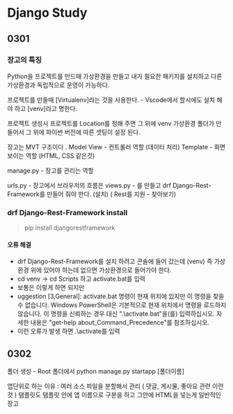 # Django Study 
## 0301 
###  장고의 특징
Python을 프로젝트를 만드때 가상환경을 만들고 내가 필요한 패키지를 설치하고 다른 가상환경과 독립적으로 운영이 가능하다. 

프로젝트를 만들때 [Virtualenv]라는 것을 사용한다. - Vscode에서 할시에도 설치 해야 하고 [venv]라고 명한다. 

프로젝트 생성시 프로젝트를 Location를 정해 주면 그 위에 venv 가상환경 폴더가 만들어서 그 위에 파이썬 버전에 따른 셋팅이 설정 된다.

장고는 MVT 구조이다 .
Model
View - 컨트롤러 역할 (데이터 처리)
Template - 화면 보이는 역할  (HTML, CSS 같은것)

manage.py - 장고를 관리는 역할 

urls.py - 장고에서 브라우저의 흐름은 
views.py - 를 만들고 drf Django-Rest-Framework를 만들어 줘야 한다. (설치) ( Rest를 지원 - 찾아보기)

### drf Django-Rest-Framework install

> pip install djangorestframework

#### 오류 해결
- drf Django-Rest-Framework를 설치 하려고 콘솔에 들어 갔는데 (venv) 즉 가상환경 위에 있어야 하는데 없으면 가상환경으로 들어가야 한다. 
- cd venv -> cd Scripts 하고 activate.bat를 입력 
- 보통은 이렇게 하면 되지만 
- uggestion [3,General]: activate.bat 명령이 현재 위치에 있지만 이 명령을 찾을 수 없습니다. Windows PowerShell은 기본적으로 현재 위치에서 명령을 로드하지 않습니다. 이 명령을 신뢰하는 경우 대신 ".\activate.bat"을(를) 입력하십시오. 자 세한 내용은 "get-help about_Command_Precedence"를 참조하십시오.
- 이런 오류가 발생 하면 .\activate를 입력 

## 0302

폴더 생성 - Root 폴더에서 python manage.py startapp [폴더이름]

앱단위로 하는 이유 : 여러 소스 파일을 분할해서 관리 ( 댓글, 게시물, 좋아요 관련 이런것 ) 
탬플릿도 탬플릿 안에 앱 이름으로 구분을 하고 그안에 HTML을 넣는게 일반적인 장고

